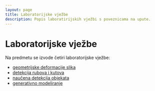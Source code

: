 ```yaml
---
layout: page
title: Laboratorijske vježbe
description: Popis laboratirijskih vježbi s poveznicama na upute.
---
```


# Laboratorijske vježbe

Na predmetu se izvode četiri laboratorijske vježbe:
- [geometrijske deformacije slika](lab/lab1.md)
- [detekcija rubova i kutova](lab/lab2.md)
- [naučena detekcija objekata](lab/lab3.md)
- [generativno modeliranje](lab/lab4.md)

